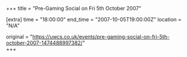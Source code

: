 +++
title = "Pre-Gaming Social on Fri 5th October 2007"

[extra]
time = "18:00:00"
end_time = "2007-10-05T19:00:00Z"
location = "N/A"

original = "https://uwcs.co.uk/events/pre-gaming-social-on-fri-5th-october-2007-1474488997382/"    
+++




